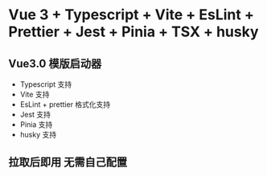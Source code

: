 # Vue 3 + Typescript + Vite + EsLint + Prettier + Jest + Pinia + TSX + husky

## Vue3.0 模版启动器

- Typescript 支持
- Vite 支持
- EsLint + prettier 格式化支持
- Jest 支持
- Pinia 支持
- husky 支持

## 拉取后即用 无需自己配置
